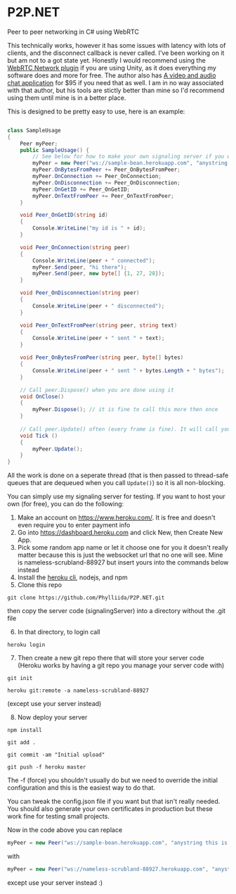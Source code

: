 # P2P.NET
Peer to peer networking in C# using WebRTC

This technically works, however it has some issues with latency with lots of clients, and the disconnect callback is never called. I've been working on it but am not to a got state yet. Honestly I would recommend using the [WebRTC Network plugin](https://assetstore.unity.com/packages/tools/network/webrtc-network-47846) if you are using Unity, as it does everything my software does and more for free. The author also has [A video and audio chat application](https://assetstore.unity.com/packages/tools/network/webrtc-video-chat-68030) for $95 if you need that as well. I am in no way associated with that author, but his tools are stictly better than mine so I'd recommend using them until mine is in a better place.

This is designed to be pretty easy to use, here is an example:

```C#

class SampleUsage
{
    Peer myPeer;
    public SampleUsage() {
        // See below for how to make your own signaling server if you want
        myPeer = new Peer("ws://sample-bean.herokuapp.com", "anystring this is your room id");
        myPeer.OnBytesFromPeer += Peer_OnBytesFromPeer;
        myPeer.OnConnection += Peer_OnConnection;
        myPeer.OnDisconnection += Peer_OnDisconnection;
        myPeer.OnGetID += Peer_OnGetID;
        myPeer.OnTextFromPeer += Peer_OnTextFromPeer;
    }

    void Peer_OnGetID(string id)
    {
        Console.WriteLine("my id is " + id);
    }

    void Peer_OnConnection(string peer)
    {
        Console.WriteLine(peer + " connected");
        myPeer.Send(peer, "hi there");
        myPeer.Send(peer, new byte[] {1, 27, 28});
    }

    void Peer_OnDisconnection(string peer)
    {
        Console.WriteLine(peer + " disconnected");
    }

    void Peer_OnTextFromPeer(string peer, string text)
    {
        Console.WriteLine(peer + " sent " + text);
    }

    void Peer_OnBytesFromPeer(string peer, byte[] bytes)
    {
        Console.WriteLine(peer + " sent " + bytes.Length + " bytes");
    }

    // Call peer.Dispose() when you are done using it
    void OnClose()
    {
        myPeer.Dispose(); // it is fine to call this more then once
    }
    
    // Call peer.Update() often (every frame is fine). It will call your callbacks on the thread you call Update()
    void Tick ()
    {
        myPeer.Update();
    }
}
  ```
All the work is done on a seperate thread (that is then passed to thread-safe queues that are dequeued when you call `Update()`) so it is all non-blocking.

You can simply use my signaling server for testing. If you want to host your own (for free), you can do the following:

1. Make an account on https://www.heroku.com/. It is free and doesn't even require you to enter payment info
2. Go into https://dashboard.heroku.com and click New, then Create New App.
3. Pick some random app name or let it choose one for you it doesn't really matter because this is just the websocket url that no one will see. Mine is nameless-scrubland-88927 but insert yours into the commands below instead
4. Install the [heroku cli](https://devcenter.heroku.com/articles/heroku-cli), nodejs, and npm
5. Clone this repo

`git clone https://github.com/Phylliida/P2P.NET.git`

then copy the server code (signalingServer) into a directory without the .git file

6. In that directory, to login call

`heroku login`

7. Then create a new git repo there that will store your server code (Heroku works by having a git repo you manage your server code with)

`git init`

`heroku git:remote -a nameless-scrubland-88927`

(except use your server instead)

8. Now deploy your server

`npm install`

`git add .`

`git commit -am "Initial upload"`

`git push -f heroku master`

The -f (force) you shouldn't usually do but we need to override the initial configuration and this is the easiest way to do that.

You can tweak the config.json file if you want but that isn't really needed. You should also generate your own certificates in production but these work fine for testing small projects.

Now in the code above you can replace

```C#
myPeer = new Peer("ws://sample-bean.herokuapp.com", "anystring this is your room id");
```

with

```C#
myPeer = new Peer("ws://nameless-scrubland-88927.herokuapp.com", "anystring this is your room id");
```

except use your server instead :)
